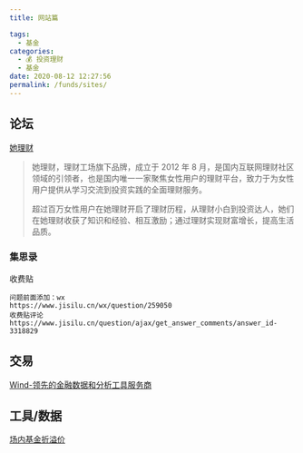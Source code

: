 ```yaml
---
title: 网站篇

tags: 
  - 基金
categories: 
  - 💰 投资理财
  - 基金
date: 2020-08-12 12:27:56
permalink: /funds/sites/
---
```


## 论坛

[她理财](https://www.talicai.com/about)
> 她理财，理财工场旗下品牌，成立于 2012 年 8 月，是国内互联网理财社区领域的引领者，也是国内唯一一家聚焦女性用户的理财平台，致力于为女性用户提供从学习交流到投资实践的全面理财服务。
>
> 超过百万女性用户在她理财开启了理财历程，从理财小白到投资达人，她们在她理财收获了知识和经验、相互激励；通过理财实现财富增长，提高生活品质。

### 集思录

收费贴
```plain
问题前面添加：wx
https://www.jisilu.cn/wx/question/259050
收费贴评论
https://www.jisilu.cn/question/ajax/get_answer_comments/answer_id-3318829
```

## 交易

[Wind-领先的金融数据和分析工具服务商](https://www.wind.com.cn/)

## 工具/数据
[场内基金折溢价](http://funddb.cn/discount/index)